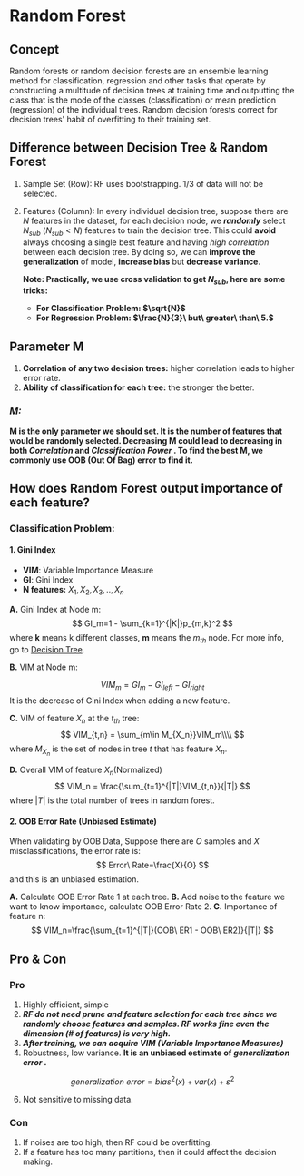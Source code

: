 # Random Forest

## Concept
Random forests or random decision forests are an ensemble learning method for classification, regression and other tasks that operate by constructing a multitude of decision trees at training time and outputting the class that is the mode of the classes (classification) or mean prediction (regression) of the individual trees. Random decision forests correct for decision trees' habit of overfitting to their training set.

## Difference between Decision Tree & Random Forest
1. Sample Set (Row): RF uses bootstrapping. 1/3 of data will not be selected.
2. Features (Column): In every individual decision tree, suppose there are $N$ features in the dataset, for each decision node, we _**randomly**_ select $N_{sub}\  (N_{sub}<N)$ features to train the decision tree. This could **avoid** always choosing a single best feature and having _high correlation_ between each decision tree. By doing so, we can **improve the generalization** of model, **increase bias** but **decrease variance**.

    **Note: Practically, we use cross validation to get $N_{sub}$, here are some tricks:**
    * **For Classification Problem: $\sqrt{N}$** 
    * **For Regression Problem: $\frac{N}{3}\ but\ greater\ than\ 5.$**

## Parameter M
1. **Correlation of any two decision trees:** higher correlation leads to higher error rate.
2. **Ability of classification for each tree:** the stronger the better.

### ***M:***

**M is the only parameter we should set. It is the number of features that would be randomly selected. Decreasing M could lead to decreasing in both _Correlation_ and _Classification Power_ . To find the best M, we commonly use OOB (Out Of Bag) error to find it.**

## How does Random Forest output importance of each feature?
### Classification Problem: 
#### 1. Gini Index
* **VIM**: Variable Importance Measure 
* **GI**: Gini Index
* **N features:** $X_1, X_2, X_3, ..,X_n$

**A.** Gini Index at Node m:
$$
GI_m=1 - \sum_{k=1}^{|K|}p_{m,k}^2
$$
where **k** means k different classes, **m** means the $m_{th}$ node.
For more info, go to [Decision Tree](https://github.com/uttgeorge/Machine-Learning-Models/blob/master/Decision%20Tree/Decision%20Tree.md).

**B.** VIM at Node m:

$$
VIM_m=GI_m-GI_{left}-GI_{right}
$$
It is the decrease of Gini Index when adding a new feature.

**C.** VIM of feature $X_n$ at the $t_{th}$ tree:
$$
VIM_{t,n} = \sum_{m\in M_{X_n}}VIM_m\\\\
$$
where $M_{X_n}$ is the set of nodes in tree $t$ that has feature $X_n$.

**D.** Overall VIM of feature $X_n$(Normalized)
$$
VIM_n = \frac{\sum_{t=1}^{|T|}VIM_{t,n}}{|T|}
$$
where $|T|$ is the total number of trees in random forest.


#### 2. OOB Error Rate (Unbiased Estimate)

When validating by OOB Data, Suppose there are $O$ samples and $X$ misclassifications, the error rate is:
$$
Error\ Rate=\frac{X}{O}
$$
and this is an unbiased estimation.

**A.** Calculate OOB Error Rate 1 at each tree.
**B.** Add noise to the feature we want to know importance, calculate OOB Error Rate 2.
**C.** Importance of feature n:
$$
VIM_n=\frac{\sum_{t=1}^{|T|}(OOB\ ER1 - OOB\ ER2)}{|T|}
$$


## Pro & Con
### Pro
1. Highly efficient, simple
2. _**RF do not need prune and feature selection for each tree since we randomly choose features and samples. RF works fine even the dimension (# of features) is very high.**_
3. _**After training, we can acquire VIM (Variable Importance Measures)**_
4. Robustness, low variance. **It is an unbiased estimate of _generalization error_ .**

$$generalization\ error = bias^2(x)+var(x)+\varepsilon^2$$

6. Not sensitive to missing data.

### Con
1. If noises are too high, then RF could be overfitting.
2. If a feature has too many partitions, then it could affect the decision making.




    
    